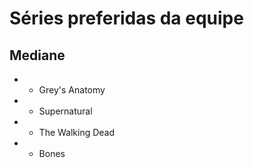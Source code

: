 # Séries preferidas da equipe 

## Mediane
* - Grey's Anatomy
* - Supernatural
* - The Walking Dead 
* - Bones
